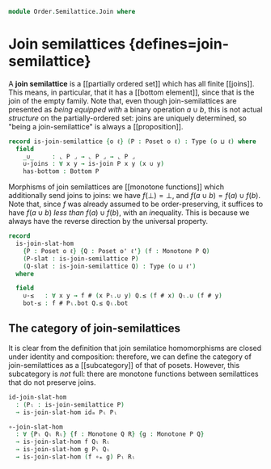 <!--
```agda
open import Cat.Functor.Subcategory
open import Cat.Prelude

open import Data.Fin.Indexed
open import Data.Fin.Finite
open import Data.Fin.Base hiding (_≤_)

open import Order.Diagram.Bottom
open import Order.Diagram.Join
open import Order.Diagram.Lub
open import Order.Base

import Cat.Reasoning

import Order.Diagram.Join.Reasoning as Joins
import Order.Reasoning
```
-->

```agda
module Order.Semilattice.Join where
```

# Join semilattices {defines=join-semilattice}

A **join semilattice** is a [[partially ordered set]] which has all
finite [[joins]]. This means, in particular, that it has a [[bottom
element]], since that is the join of the empty family. Note that, even
though join-semilattices are presented as _being equipped with_ a binary
operation $a \cup b$, this is not actual *structure* on the
partially-ordered set: joins are uniquely determined, so "being a
join-semilattice" is always a [[proposition]].

```agda
record is-join-semilattice {o ℓ} (P : Poset o ℓ) : Type (o ⊔ ℓ) where
  field
    _∪_     : ⌞ P ⌟ → ⌞ P ⌟ → ⌞ P ⌟
    ∪-joins : ∀ x y → is-join P x y (x ∪ y)
    has-bottom : Bottom P
```

<!--
```agda
  infixr 24 _∪_

  open Joins ∪-joins public
  open Bottom has-bottom using (bot; ¡) public

abstract
  is-join-semilattice-is-prop
    : ∀ {o ℓ} {P : Poset o ℓ}
    → is-prop (is-join-semilattice P)
  is-join-semilattice-is-prop {P = P} p q = path where
    open Order.Diagram.Bottom P using (H-Level-Bottom)
    open is-join-semilattice
    module p = is-join-semilattice p
    module q = is-join-semilattice q

    joinp : ∀ x y → x p.∪ y ≡ x q.∪ y
    joinp x y = join-unique (p.∪-joins x y) (q.∪-joins x y)

    path : p ≡ q
    path i ._∪_ x y     = joinp x y i
    path i .∪-joins x y = is-prop→pathp (λ i → hlevel {T = is-join P x y (joinp x y i)} 1) (p.∪-joins x y) (q.∪-joins x y) i
    path i .has-bottom  = hlevel {T = Bottom P} 1 p.has-bottom q.has-bottom i

private variable
  o ℓ o' ℓ' : Level
  P Q R : Poset o ℓ

instance
  H-Level-is-join-semilattice : ∀ {n} → H-Level (is-join-semilattice P) (suc n)
  H-Level-is-join-semilattice = prop-instance is-join-semilattice-is-prop
```
-->

Morphisms of join semilattices are [[monotone functions]] which
additionally send joins to joins: we have $f(\bot) = \bot$, and $f(a
\cup b) = f(a) \cup f(b)$. Note that, since $f$ was already assumed to
be order-preserving, it suffices to have $f(a \cup b)$ *less than* $f(a)
\cup f(b)$, with an *in*equality. This is because we always have the
reverse direction by the universal property.

```agda
record
  is-join-slat-hom
    {P : Poset o ℓ} {Q : Poset o' ℓ'} (f : Monotone P Q)
    (P-slat : is-join-semilattice P)
    (Q-slat : is-join-semilattice Q) : Type (o ⊔ ℓ')
  where
```

<!--
```agda
  no-eta-equality
  private
    module P = Poset P
    module Pₗ = is-join-semilattice P-slat
    module Q = Order.Reasoning Q
    module Qₗ = is-join-semilattice Q-slat
    open is-join
```
-->

```agda
  field
    ∪-≤   : ∀ x y → f # (x Pₗ.∪ y) Q.≤ (f # x) Qₗ.∪ (f # y)
    bot-≤ : f # Pₗ.bot Q.≤ Qₗ.bot
```

<!--
```agda
  pres-∪ : ∀ x y → f # (x Pₗ.∪ y) ≡ (f # x) Qₗ.∪ (f # y)
  pres-∪ x y = Q.≤-antisym (∪-≤ x y) $ Qₗ.∪-universal (f # (x Pₗ.∪ y))
    (f .pres-≤ Pₗ.l≤∪)
    (f .pres-≤ Pₗ.r≤∪)

  pres-bot : f # Pₗ.bot ≡ Qₗ.bot
  pres-bot = Q.≤-antisym bot-≤ Qₗ.¡

  pres-joins
    : ∀ {x y m}
    → is-join P x y m
    → is-join Q (f # x) (f # y) (f # m)
  pres-joins join .is-join.l≤join = f .pres-≤ (join .l≤join)
  pres-joins join .is-join.r≤join = f .pres-≤ (join .r≤join)
  pres-joins {x = x} {y = y} {m = m} join .is-join.least lb fx≤lb fy≤lb =
    f # m            Q.≤⟨ f .pres-≤ (join .least (x Pₗ.∪ y) Pₗ.l≤∪ Pₗ.r≤∪) ⟩
    f # (x Pₗ.∪ y)   Q.≤⟨ ∪-≤ x y ⟩
    f # x Qₗ.∪ f # y Q.≤⟨ Qₗ.∪-universal lb fx≤lb fy≤lb ⟩
    lb               Q.≤∎

  pres-bottoms
    : ∀ {b}
    → is-bottom P b
    → is-bottom Q (f # b)
  pres-bottoms {b = b} b-bot x =
    f # b      Q.≤⟨ f .pres-≤ (b-bot Pₗ.bot) ⟩
    f # Pₗ.bot Q.≤⟨ bot-≤ ⟩
    Qₗ.bot     Q.≤⟨ Qₗ.¡ ⟩
    x          Q.≤∎

open is-join-slat-hom

unquoteDecl H-Level-is-join-slat-hom = declare-record-hlevel 1 H-Level-is-join-slat-hom (quote is-join-slat-hom)

open Poset
```
-->

## The category of join-semilattices

It is clear from the definition that join semilatice homomorphisms are
closed under identity and composition: therefore, we can define the
category of join-semilattices as a [[subcategory]] of that of posets.
However, this subcategory is *not* full: there are monotone functions
between semilattices that do not preserve joins.

```agda
id-join-slat-hom
  : (Pₗ : is-join-semilattice P)
  → is-join-slat-hom idₘ Pₗ Pₗ

∘-join-slat-hom
  : ∀ {Pₗ Qₗ Rₗ} {f : Monotone Q R} {g : Monotone P Q}
  → is-join-slat-hom f Qₗ Rₗ
  → is-join-slat-hom g Pₗ Qₗ
  → is-join-slat-hom (f ∘ₘ g) Pₗ Rₗ
```

<!--
```agda
id-join-slat-hom {P = P} _ .∪-≤ _ _ = P .≤-refl
id-join-slat-hom {P = P} _ .bot-≤   = P .≤-refl

∘-join-slat-hom {R = R} {f = f} {g = g} f-pres g-pres .∪-≤ x y =
  R .≤-trans (f .pres-≤ (g-pres .∪-≤ x y)) (f-pres .∪-≤ (g # x) (g # y))
∘-join-slat-hom {R = R} {f = f} {g = g} f-pres g-pres .bot-≤ =
  R .≤-trans (f .pres-≤ (g-pres .bot-≤)) (f-pres .bot-≤)

Join-slats-subcat : ∀ o ℓ → Subcat (Posets o ℓ) (o ⊔ ℓ) (o ⊔ ℓ)
Join-slats-subcat o ℓ .Subcat.is-ob       = is-join-semilattice
Join-slats-subcat o ℓ .Subcat.is-hom      = is-join-slat-hom
Join-slats-subcat o ℓ .Subcat.is-hom-prop _ _ _ = hlevel 1
Join-slats-subcat o ℓ .Subcat.is-hom-id   = id-join-slat-hom
Join-slats-subcat o ℓ .Subcat.is-hom-∘    = ∘-join-slat-hom

Join-slats : ∀ o ℓ → Precategory (lsuc o ⊔ lsuc ℓ) (o ⊔ ℓ)
Join-slats o ℓ = Subcategory (Join-slats-subcat o ℓ)

module Join-slats {o} {ℓ} = Cat.Reasoning (Join-slats o ℓ)

Forget-join-slat : ∀ {o ℓ} → Functor (Join-slats o ℓ) (Posets o ℓ)
Forget-join-slat = Forget-subcat

Join-semilattice : ∀ o ℓ → Type _
Join-semilattice o ℓ = Join-slats.Ob {o} {ℓ}
```
-->
